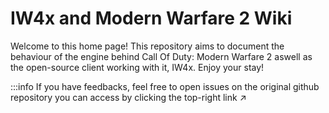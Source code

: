 <!-- TITLE:IW4x - MW2 Wiki home page -->
# IW4x and Modern Warfare 2 Wiki
Welcome to this home page!
This repository aims to document the behaviour of the engine behind Call Of Duty: Modern Warfare 2 aswell as the open-source client working with it, IW4x.
Enjoy your stay!

:::info 
If you have feedbacks, feel free to open issues on the original github repository you can access by clicking the top-right link ↗
